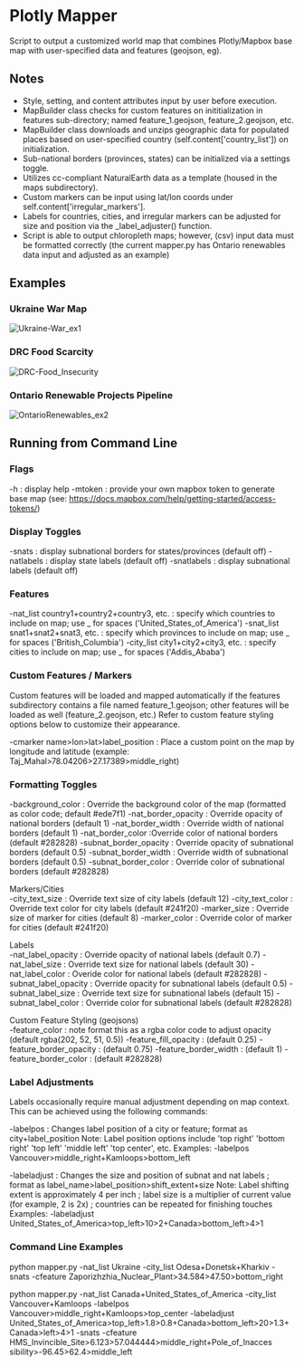 # Plotly Mapper

Script to output a customized world map that combines Plotly/Mapbox base map with user-specified data and features (geojson, eg). 

## Notes
* Style, setting, and content attributes input by user before execution.  
* MapBuilder class checks for custom features on inititialization in features sub-directory; named feature_1.geojson, feature_2.geojson, etc. 
* MapBuilder class downloads and unzips geographic data for populated places based on user-specified country (self.content['country_list']) on initialization. 
* Sub-national borders (provinces, states) can be initialized via a settings toggle.
* Utilizes cc-compliant NaturalEarth data as a template (housed in the maps subdirectory).
* Custom markers can be input using lat/lon coords under self.content['irregular_markers'].
* Labels for countries, cities, and irregular markers can be adjusted for size and position via the _label_adjuster() function. 
* Script is able to output chloropleth maps; however, (csv) input data must be formatted correctly (the current mapper.py has Ontario renewables data input and adjusted as an example)

## Examples

### Ukraine War Map
![Ukraine-War_ex1](https://github.com/zbonalldaylong/Mapper/assets/77871506/07c867f8-fb80-40f8-a541-dab9b6947361)

### DRC Food Scarcity
![DRC-Food_Insecurity](https://github.com/zbonalldaylong/Mapper/assets/77871506/af9145a2-4b6f-4929-bdfc-d4230b38f528)

### Ontario Renewable Projects Pipeline
![OntarioRenewables_ex2](https://github.com/zbonalldaylong/Mapper/assets/77871506/dd39b1d8-2ffc-4555-aa3f-7eb8fc6b9297)


## Running from Command Line 

### Flags
-h : display help
-mtoken : provide your own mapbox token to generate base map (see: https://docs.mapbox.com/help/getting-started/access-tokens/)

### Display Toggles
-snats : display subnational borders for states/provinces (default off) 
-natlabels : display state labels (default off)
-snatlabels : display subnational labels (default off)

### Features
-nat_list country1+country2+country3, etc. : specify which countries to include on map; use _ for spaces ('United_States_of_America')
-snat_list snat1+snat2+snat3, etc. : specify which provinces to include on map; use _ for spaces ('British_Columbia')
-city_list city1+city2+city3, etc. : specify cities to include on map; use _ for spaces ('Addis_Ababa')

### Custom Features / Markers

Custom features will be loaded and mapped automatically if the features subdirectory contains a file named feature_1.geojson; other features will be loaded as well (feature_2.geojson, etc.)
Refer to custom feature styling options below to customize their appearance. 

-cmarker name>lon>lat>label_position :  Place a custom point on the map by longitude and latitude (example: Taj_Mahal>78.04206>27.17389>middle_right)

### Formatting Toggles
-background_color : Override the background color of the map (formatted as color code; default #ede7f1)
-nat_border_opacity : Override opacity of national borders (default 1)
-nat_border_width : Override width of national borders (default 1) 
-nat_border_color :Override color of national borders (default #282828)
-subnat_border_opacity : Override opacity of subnational borders (default 0.5)
-subnat_border_width : Override width of subnational borders (default 0.5)
-subnat_border_color : Override color of subnational borders (default #282828)

Markers/Cities<br>
-city_text_size : Override text size of city labels (default 12)
-city_text_color : Override text color for city labels (default #241f20)
-marker_size : Override size of marker for cities (default 8)
-marker_color : Override color of marker for cities (default #241f20)

Labels<br>
-nat_label_opacity : Override opacity of national labels (default 0.7)
-nat_label_size : Override text size for national labels (default 30)
-nat_label_color : Overide color for national labels (default #282828)
-subnat_label_opacity : Override opacity for subnational labels (default 0.5)
-subnat_label_size : Override text size for subnational labels (default 15)
-subnat_label_color : Override color for subnational labels (default #282828)

Custom Feature Styling (geojsons)<br>
-feature_color : note format this as a rgba color code to adjust opacity (default rgba(202, 52, 51, 0.5))
-feature_fill_opacity : (default 0.25)
-feature_border_opacity : (default 0.75)
-feature_border_width : (default 1)
-feature_border_color : (default #282828)

### Label Adjustments

Labels occasionally require manual adjustment depending on map context. This can be achieved using the following commands:

-labelpos : Changes label position of a city or feature; format as city+label_position 
Note: Label position options include 'top right' 'bottom right' 'top left' 'middle left' 'top center', etc. 
Examples: -labelpos Vancouver>middle_right+Kamloops>bottom_left

-labeladjust : Changes the size and position of subnat and nat labels ; format as label_name>label_position>shift_extent+size 
Note: Label shifting extent is approximately 4 per inch ; label size is a multiplier of current value (for example, 2 is 2x) ; countries can be repeated for finishing touches 
Examples: -labeladjust United_States_of_America>top_left>10>2+Canada>bottom_left>4>1

### Command Line Examples

python mapper.py -nat_list Ukraine -city_list Odesa+Donetsk+Kharkiv -snats -cfeature Zaporizhzhia_Nuclear_Plant>34.584>47.50>bottom_right

python mapper.py -nat_list Canada+United_States_of_America -city_list Vancouver+Kamloops -labelpos Vancouver>middle_right+Kamloops>top_center -labeladjust United_States_of_America>top_left>1.8>0.8+Canada>bottom_left>20>1.3+Canada>left>4>1 -snats -cfeature HMS_Invincible_Site>6.123>57.044444>middle_right+Pole_of_Inacces
sibility>-96.45>62.4>middle_left



